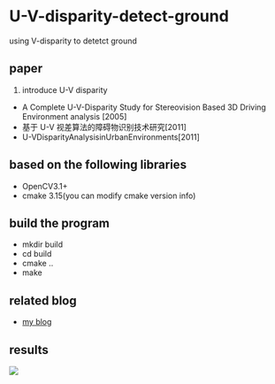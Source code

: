 # U-V-disparity-detect-ground
using V-disparity to detetct ground
## paper
1. introduce U-V disparity
* A Complete U-V-Disparity Study for Stereovision Based 3D Driving Environment analysis [2005] 
* 基于 U-V 视差算法的障碍物识别技术研究[2011]
* U-VDisparityAnalysisinUrbanEnvironments[2011]
## based on the following libraries
* OpenCV3.1+
* cmake 3.15(you can modify cmake version info)
## build the program
* mkdir build 
* cd build
* cmake ..
* make
## related blog
* [my blog](https://blog.csdn.net/He3he3he/article/details/105542815)
## results
![](../result/V-disparity.png)
